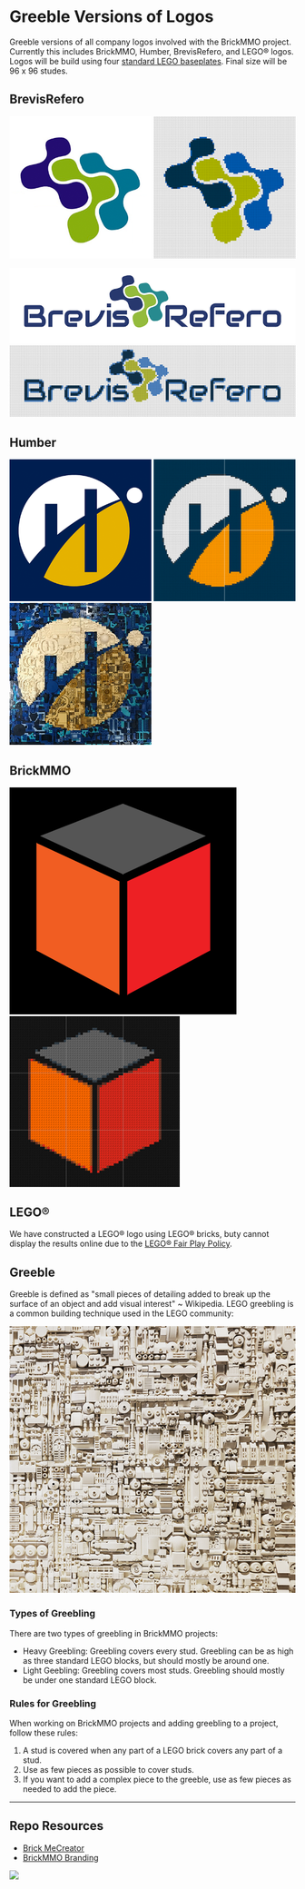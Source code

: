 # Greeble Versions of Logos

Greeble versions of all company logos involved with the BrickMMO project. Currently this includes BrickMMO, Humber, BrevisRefero, and LEGO® logos. Logos will be build using four [standard LEGO baseplates](https://www.lego.com/en-ca/product/gray-baseplate-11024). Final size will be 96 x 96 studes.

## BrevisRefero

<img src="_readme/logo-brevisrefero.png" width="250"> <img src="_readme/logo-bricks-brevisrefero.png" width="250">

<img src="_readme/logo-brevisrefero-full.png" width="505">

<img src="_readme/logo-bricks-brevisrefero-full.png" width="505">

## Humber

<img src="_readme/logo-humber.png" width="250"> <img src="_readme/logo-bricks-humber.png" width="250"> <img src="_readme/logo-lego-humber.png" width="250">

## BrickMMO

<img src="_readme/logo-brickmmo.png" with="300">

<img src="_readme/logo-bricks-brickmmo.png" width="300">

## LEGO®

We have constructed a LEGO® logo using LEGO® bricks, buty cannot display the results online due to the [LEGO® Fair Play Policy](https://www.lego.com/en-ca/legal/notices-and-policies/fair-play/?locale=en-ca).

## Greeble

Greeble is defined as "small pieces of detailing added to break up the surface of an object and add visual interest" ~ Wikipedia. LEGO greebling is a common building technique used in the LEGO community:

![LEGO Greeble](_readme/greeble.png)

### Types of Greebling

There are two types of greebling in BrickMMO projects:

- Heavy Greebling: Greebling covers every stud. Greebling can be as high as three standard LEGO blocks, but should mostly be around one.
- Light Geebling: Greebling covers most studs. Greebling should mostly be under one standard LEGO block.

### Rules for Greebling

When working on BrickMMO projects and adding greebling to a project, follow these rules:

1. A stud is covered when any part of a LEGO brick covers any part of a stud.
2. Use as few pieces as possible to cover studs.
3. If you want to add a complex piece to the greeble, use as few pieces as needed to add the piece.

---

## Repo Resources

- [Brick MeCreator](https://app.brick.me/)
- [BrickMMO Branding](https://github.com/BrickMMO/branding)

<a href="https://brickmmo.com">
<img src="https://brickmmo.com/images/brickmmo-logo-horizontal.jpg" width="300">
</a>
